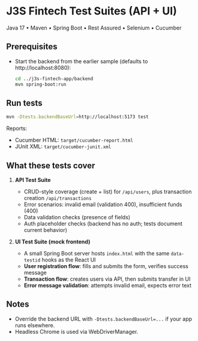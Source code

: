 # J3S Fintech Test Suites (API + UI)
Java 17 • Maven • Spring Boot • Rest Assured • Selenium • Cucumber

## Prerequisites
- Start the backend from the earlier sample (defaults to http://localhost:8080):
  ```bash
  cd ../j3s-fintech-app/backend
  mvn spring-boot:run
  ```

## Run tests
```bash
mvn -Dtests.backendBaseUrl=http://localhost:5173 test
```

Reports:
- Cucumber HTML: `target/cucumber-report.html`
- JUnit XML: `target/cucumber-junit.xml`

## What these tests cover
1. **API Test Suite**
   - CRUD-style coverage (create + list) for `/api/users`, plus transaction creation `/api/transactions`
   - Error scenarios: invalid email (validation 400), insufficient funds (400)
   - Data validation checks (presence of fields)
   - Auth placeholder checks (backend has no auth; tests document current behavior)

2. **UI Test Suite (mock frontend)**
   - A small Spring Boot server hosts `index.html` with the same `data-testid` hooks as the React UI
   - **User registration flow**: fills and submits the form, verifies success message
   - **Transaction flow**: creates users via API, then submits transfer in UI
   - **Error message validation**: attempts invalid email, expects error text

## Notes
- Override the backend URL with `-Dtests.backendBaseUrl=...` if your app runs elsewhere.
- Headless Chrome is used via WebDriverManager.